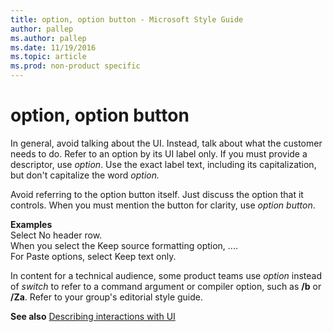 ```yaml
---
title: option, option button - Microsoft Style Guide
author: pallep
ms.author: pallep
ms.date: 11/19/2016
ms.topic: article
ms.prod: non-product specific
---
```


# option, option button

In general, avoid talking about the UI. Instead, talk about what the customer needs to do. Refer to an option by its UI label only. If you must provide a descriptor, use *option*. Use the exact label text, including its capitalization, but don't capitalize the word *option.*

Avoid referring to the option button itself. Just discuss the option that it
controls. When you must mention the button for clarity, use *option button*.

**Examples**  
Select No header row.  
When you select the Keep source formatting option, ....  
For Paste options, select Keep text only.  

In content for a technical audience, some product teams use *option* instead of *switch* to refer to a command argument or compiler option, such as **/b** or **/Za**. Refer to your group's editorial style guide.  

**See also** [Describing interactions with UI](/style-guide/procedures-instructions/describing-interactions-with-ui)
